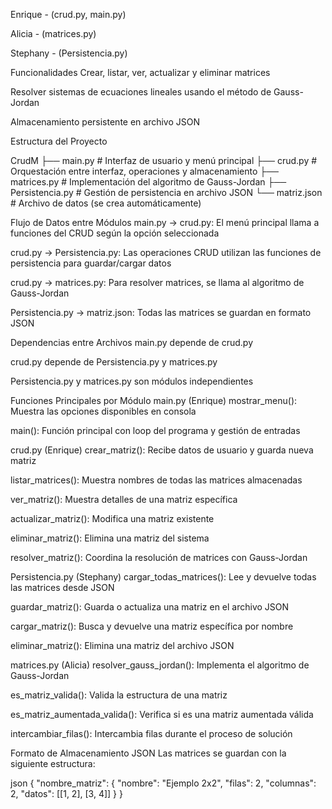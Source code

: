 Enrique - (crud.py, main.py)

Alicia - (matrices.py)

Stephany - (Persistencia.py)

Funcionalidades
Crear, listar, ver, actualizar y eliminar matrices

Resolver sistemas de ecuaciones lineales usando el método de Gauss-Jordan

Almacenamiento persistente en archivo JSON

Estructura del Proyecto

CrudM
├── main.py              # Interfaz de usuario y menú principal
├── crud.py              # Orquestación entre interfaz, operaciones y almacenamiento
├── matrices.py          # Implementación del algoritmo de Gauss-Jordan
├── Persistencia.py      # Gestión de persistencia en archivo JSON
└── matriz.json          # Archivo de datos (se crea automáticamente)

Flujo de Datos entre Módulos
main.py → crud.py: El menú principal llama a funciones del CRUD según la opción seleccionada

crud.py → Persistencia.py: Las operaciones CRUD utilizan las funciones de persistencia para guardar/cargar datos

crud.py → matrices.py: Para resolver matrices, se llama al algoritmo de Gauss-Jordan

Persistencia.py → matriz.json: Todas las matrices se guardan en formato JSON

Dependencias entre Archivos
main.py depende de crud.py

crud.py depende de Persistencia.py y matrices.py

Persistencia.py y matrices.py son módulos independientes

Funciones Principales por Módulo
main.py (Enrique)
mostrar_menu(): Muestra las opciones disponibles en consola

main(): Función principal con loop del programa y gestión de entradas

crud.py (Enrique)
crear_matriz(): Recibe datos de usuario y guarda nueva matriz

listar_matrices(): Muestra nombres de todas las matrices almacenadas

ver_matriz(): Muestra detalles de una matriz específica

actualizar_matriz(): Modifica una matriz existente

eliminar_matriz(): Elimina una matriz del sistema

resolver_matriz(): Coordina la resolución de matrices con Gauss-Jordan

Persistencia.py (Stephany)
cargar_todas_matrices(): Lee y devuelve todas las matrices desde JSON

guardar_matriz(): Guarda o actualiza una matriz en el archivo JSON

cargar_matriz(): Busca y devuelve una matriz específica por nombre

eliminar_matriz(): Elimina una matriz del archivo JSON

matrices.py (Alicia)
resolver_gauss_jordan(): Implementa el algoritmo de Gauss-Jordan

es_matriz_valida(): Valida la estructura de una matriz

es_matriz_aumentada_valida(): Verifica si es una matriz aumentada válida

intercambiar_filas(): Intercambia filas durante el proceso de solución

Formato de Almacenamiento JSON
Las matrices se guardan con la siguiente estructura:

json
{
  "nombre_matriz": {
    "nombre": "Ejemplo 2x2",
    "filas": 2,
    "columnas": 2,
    "datos": [[1, 2], [3, 4]]
  }
}